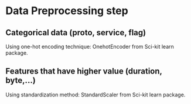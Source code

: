 # Data Preprocessing step

## Categorical data (proto, service, flag)

Using one-hot encoding technique: OnehotEncoder from Sci-kit learn package.

## Features that have higher value (duration, byte,...)

Using standardization method: StandardScaler from Sci-kit learn package.

